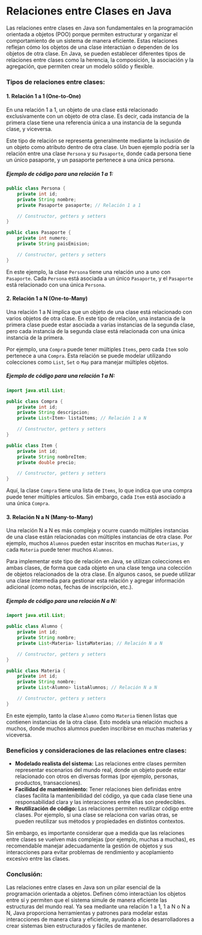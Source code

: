# Relaciones entre Clases en Java

Las relaciones entre clases en Java son fundamentales en la programación orientada a objetos (POO) porque permiten estructurar y organizar el comportamiento de un sistema de manera eficiente. Estas relaciones reflejan cómo los objetos de una clase interactúan o dependen de los objetos de otra clase. En Java, se pueden establecer diferentes tipos de relaciones entre clases como la herencia, la composición, la asociación y la agregación, que permiten crear un modelo sólido y flexible.

### Tipos de relaciones entre clases:

#### 1. **Relación 1 a 1 (One-to-One)**
En una relación 1 a 1, un objeto de una clase está relacionado exclusivamente con un objeto de otra clase. Es decir, cada instancia de la primera clase tiene una referencia única a una instancia de la segunda clase, y viceversa.

Este tipo de relación se representa generalmente mediante la inclusión de un objeto como atributo dentro de otra clase. Un buen ejemplo podría ser la relación entre una clase `Persona` y su `Pasaporte`, donde cada persona tiene un único pasaporte, y un pasaporte pertenece a una única persona.

##### Ejemplo de código para una relación 1 a 1:
```java
public class Persona {
    private int id;
    private String nombre;
    private Pasaporte pasaporte; // Relación 1 a 1

    // Constructor, getters y setters
}

public class Pasaporte {
    private int numero;
    private String paisEmision;

    // Constructor, getters y setters
}
```
En este ejemplo, la clase `Persona` tiene una relación uno a uno con `Pasaporte`. Cada `Persona` está asociada a un único `Pasaporte`, y el `Pasaporte` está relacionado con una única `Persona`.

#### 2. **Relación 1 a N (One-to-Many)**
Una relación 1 a N implica que un objeto de una clase está relacionado con varios objetos de otra clase. En este tipo de relación, una instancia de la primera clase puede estar asociada a varias instancias de la segunda clase, pero cada instancia de la segunda clase está relacionada con una única instancia de la primera.

Por ejemplo, una `Compra` puede tener múltiples `Items`, pero cada `Item` solo pertenece a una `Compra`. Esta relación se puede modelar utilizando colecciones como `List`, `Set` o `Map` para manejar múltiples objetos.

##### Ejemplo de código para una relación 1 a N:
```java
import java.util.List;

public class Compra {
    private int id;
    private String descripcion;
    private List<Item> listaItems; // Relación 1 a N

    // Constructor, getters y setters
}

public class Item {
    private int id;
    private String nombreItem;
    private double precio;

    // Constructor, getters y setters
}
```
Aquí, la clase `Compra` tiene una lista de `Items`, lo que indica que una compra puede tener múltiples artículos. Sin embargo, cada `Item` está asociado a una única `Compra`.

#### 3. **Relación N a N (Many-to-Many)**
Una relación N a N es más compleja y ocurre cuando múltiples instancias de una clase están relacionadas con múltiples instancias de otra clase. Por ejemplo, muchos `Alumnos` pueden estar inscritos en muchas `Materias`, y cada `Materia` puede tener muchos `Alumnos`.

Para implementar este tipo de relación en Java, se utilizan colecciones en ambas clases, de forma que cada objeto en una clase tenga una colección de objetos relacionados de la otra clase. En algunos casos, se puede utilizar una clase intermedia para gestionar esta relación y agregar información adicional (como notas, fechas de inscripción, etc.).

##### Ejemplo de código para una relación N a N:
```java
import java.util.List;

public class Alumno {
    private int id;
    private String nombre;
    private List<Materia> listaMaterias; // Relación N a N

    // Constructor, getters y setters
}

public class Materia {
    private int id;
    private String nombre;
    private List<Alumno> listaAlumnos; // Relación N a N

    // Constructor, getters y setters
}
```
En este ejemplo, tanto la clase `Alumno` como `Materia` tienen listas que contienen instancias de la otra clase. Esto modela una relación muchos a muchos, donde muchos alumnos pueden inscribirse en muchas materias y viceversa.

### **Beneficios y consideraciones de las relaciones entre clases:**
- **Modelado realista del sistema:** Las relaciones entre clases permiten representar escenarios del mundo real, donde un objeto puede estar relacionado con otros en diversas formas (por ejemplo, personas, productos, transacciones).
- **Facilidad de mantenimiento:** Tener relaciones bien definidas entre clases facilita la mantenibilidad del código, ya que cada clase tiene una responsabilidad clara y las interacciones entre ellas son predecibles.
- **Reutilización de código:** Las relaciones permiten reutilizar código entre clases. Por ejemplo, si una clase se relaciona con varias otras, se pueden reutilizar sus métodos y propiedades en distintos contextos.

Sin embargo, es importante considerar que a medida que las relaciones entre clases se vuelven más complejas (por ejemplo, muchas a muchas), es recomendable manejar adecuadamente la gestión de objetos y sus interacciones para evitar problemas de rendimiento y acoplamiento excesivo entre las clases.

### Conclusión:
Las relaciones entre clases en Java son un pilar esencial de la programación orientada a objetos. Definen cómo interactúan los objetos entre sí y permiten que el sistema simule de manera eficiente las estructuras del mundo real. Ya sea mediante una relación 1 a 1, 1 a N o N a N, Java proporciona herramientas y patrones para modelar estas interacciones de manera clara y eficiente, ayudando a los desarrolladores a crear sistemas bien estructurados y fáciles de mantener.